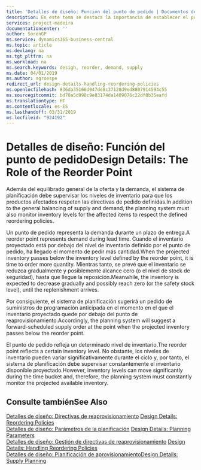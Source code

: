 ```yaml
---
title: 'Detalles de diseño: Función del punto de pedido | Documentos de Microsoft'
description: En este tema se destaca la importancia de establecer el punto de pedido, de forma que sepa cuándo solicitar más inventario.
services: project-madeira
documentationcenter: ''
author: SorenGP
ms.service: dynamics365-business-central
ms.topic: article
ms.devlang: na
ms.tgt_pltfrm: na
ms.workload: na
ms.search.keywords: desigh, reorder, demand, supply
ms.date: 04/01/2019
ms.author: sgroespe
redirect_url: design-details-handling-reordering-policies
ms.openlocfilehash: 836da35166d947de8c37128d9ed8807914594c55
ms.sourcegitcommit: bd78a5d990c9e83174da1409076c22df8b35eafd
ms.translationtype: HT
ms.contentlocale: es-ES
ms.lasthandoff: 03/31/2019
ms.locfileid: "924192"
---
```

# <a name="design-details-the-role-of-the-reorder-point"></a><span data-ttu-id="3d459-103">Detalles de diseño: Función del punto de pedido</span><span class="sxs-lookup"><span data-stu-id="3d459-103">Design Details: The Role of the Reorder Point</span></span>
<span data-ttu-id="3d459-104">Además del equilibrado general de la oferta y la demanda, el sistema de planificación debe supervisar los niveles de inventario para que los productos afectados respeten las directivas de pedido definidas.</span><span class="sxs-lookup"><span data-stu-id="3d459-104">In addition to the general balancing of supply and demand, the planning system must also monitor inventory levels for the affected items to respect the defined reordering policies.</span></span>  

<span data-ttu-id="3d459-105">Un punto de pedido representa la demanda durante un plazo de entrega.</span><span class="sxs-lookup"><span data-stu-id="3d459-105">A reorder point represents demand during lead time.</span></span> <span data-ttu-id="3d459-106">Cuando el inventario proyectado está por debajo del nivel de inventario definido por el punto de pedido, ha llegado el momento de pedir más cantidad.</span><span class="sxs-lookup"><span data-stu-id="3d459-106">When the projected inventory passes below the inventory level defined by the reorder point, it is time to order more quantity.</span></span> <span data-ttu-id="3d459-107">Mientras tanto, se prevé que el inventario se reduzca gradualmente y posiblemente alcance cero (o el nivel de stock de seguridad), hasta que llegue la reposición.</span><span class="sxs-lookup"><span data-stu-id="3d459-107">Meanwhile, the inventory is expected to decrease gradually and possibly reach zero (or the safety stock level), until the replenishment arrives.</span></span>  

<span data-ttu-id="3d459-108">Por consiguiente, el sistema de planificación sugerirá un pedido de suministros de programación anticipada en el momento en el que el inventario proyectado quede por debajo del punto de reaprovisionamiento.</span><span class="sxs-lookup"><span data-stu-id="3d459-108">Accordingly, the planning system will suggest a forward-scheduled supply order at the point when the projected inventory passes below the reorder point.</span></span>  

<span data-ttu-id="3d459-109">El punto de pedido refleja un determinado nivel de inventario.</span><span class="sxs-lookup"><span data-stu-id="3d459-109">The reorder point reflects a certain inventory level.</span></span> <span data-ttu-id="3d459-110">No obstante, los niveles de inventario pueden variar significativamente durante el ciclo y, por tanto, el sistema de planificación debe supervisar constantemente el inventario disponible proyectado.</span><span class="sxs-lookup"><span data-stu-id="3d459-110">However, inventory levels can move significantly during the time bucket and, therefore, the planning system must constantly monitor the projected available inventory.</span></span>  

## <a name="see-also"></a><span data-ttu-id="3d459-111">Consulte también</span><span class="sxs-lookup"><span data-stu-id="3d459-111">See Also</span></span>  
<span data-ttu-id="3d459-112">[Detalles de diseño: Directivas de reaprovisionamiento](design-details-reordering-policies.md) </span><span class="sxs-lookup"><span data-stu-id="3d459-112">[Design Details: Reordering Policies](design-details-reordering-policies.md) </span></span>  
<span data-ttu-id="3d459-113">[Detalles de diseño: Parámetros de la planificación](design-details-planning-parameters.md) </span><span class="sxs-lookup"><span data-stu-id="3d459-113">[Design Details: Planning Parameters](design-details-planning-parameters.md) </span></span>  
<span data-ttu-id="3d459-114">[Detalles de diseño: Gestión de directivas de reaprovisionamiento](design-details-handling-reordering-policies.md) </span><span class="sxs-lookup"><span data-stu-id="3d459-114">[Design Details: Handling Reordering Policies](design-details-handling-reordering-policies.md) </span></span>  
[<span data-ttu-id="3d459-115">Detalles de diseño: Planificación de aprovisionamiento</span><span class="sxs-lookup"><span data-stu-id="3d459-115">Design Details: Supply Planning</span></span>](design-details-supply-planning.md)
